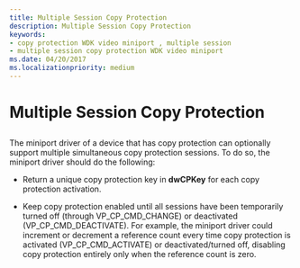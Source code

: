 ```yaml
---
title: Multiple Session Copy Protection
description: Multiple Session Copy Protection
keywords:
- copy protection WDK video miniport , multiple session
- multiple session copy protection WDK video miniport
ms.date: 04/20/2017
ms.localizationpriority: medium
---
```


# Multiple Session Copy Protection


## <span id="ddk_multiple_session_copy_protection_gg"></span><span id="DDK_MULTIPLE_SESSION_COPY_PROTECTION_GG"></span>


The miniport driver of a device that has copy protection can optionally support multiple simultaneous copy protection sessions. To do so, the miniport driver should do the following:

-   Return a unique copy protection key in **dwCPKey** for each copy protection activation.

-   Keep copy protection enabled until all sessions have been temporarily turned off (through VP\_CP\_CMD\_CHANGE) or deactivated (VP\_CP\_CMD\_DEACTIVATE). For example, the miniport driver could increment or decrement a reference count every time copy protection is activated (VP\_CP\_CMD\_ACTIVATE) or deactivated/turned off, disabling copy protection entirely only when the reference count is zero.

 

 





